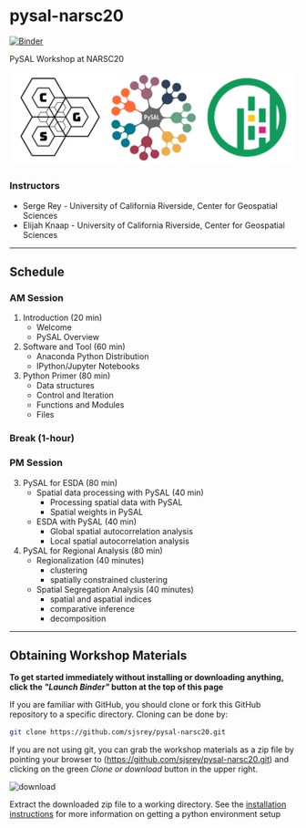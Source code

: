 # pysal-narsc20

[![Binder](https://mybinder.org/badge_logo.svg)](https://mybinder.org/v2/gh/sjsrey/pysal-narsc20/main?urlpath=lab)

PySAL Workshop at NARSC20

<p align="center">
<img class="img-container" src='figs/readmefigs/spatial_logos.png' >
</p>

### Instructors

* Serge Rey - University of California Riverside, Center for Geospatial Sciences
* Elijah Knaap - University of California Riverside, Center for Geospatial Sciences

---

## Schedule

### AM Session
1. Introduction (20 min)
    - Welcome
    - PySAL Overview
3. Software and Tool (60 min)
    - Anaconda Python Distribution
    - IPython/Jupyter Notebooks
4. Python Primer (80 min)
    - Data structures
    - Control and Iteration
    - Functions and Modules
    - Files
    
### Break (1-hour)

### PM Session

3. PySAL for ESDA (80 min)
    - Spatial data processing with PySAL (40 min)
        - Processing spatial data with PySAL
        - Spatial weights in PySAL
    - ESDA with PySAL (40 min)
        - Global spatial autocorrelation analysis
        - Local spatial autocorrelation analysis
4. PySAL for Regional Analysis (80 min)
    - Regionalization (40 minutes)
        - clustering
        - spatially constrained clustering
    - Spatial Segregation Analysis (40 minutes)
        - spatial and aspatial indices
        - comparative inference
        - decomposition

---

## Obtaining Workshop Materials

**To get started immediately without installing or downloading anything, click the *"Launch Binder"* button at the top of this page**


If you are familiar with GitHub, you should clone or fork this GitHub repository to a specific directory. Cloning can be done by:

``` bash
git clone https://github.com/sjsrey/pysal-narsc20.git
```

If you are not using git, you can grab the workshop materials as a zip file by pointing your browser to (https://github.com/sjsrey/pysal-narsc20.git) and clicking on the green _Clone or download_ button in the upper right.

![download](figs/readmefigs/download.png)

Extract the downloaded zip file to a working directory. See the [installation instructions](installation.md) for more information on getting a python environment setup

